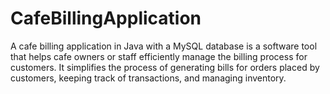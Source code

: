 # CafeBillingApplication
A cafe billing application in Java with a MySQL database is a software tool that helps cafe owners or staff efficiently manage the billing process for customers. It simplifies the process of generating bills for orders placed by customers, keeping track of transactions, and managing inventory. 
